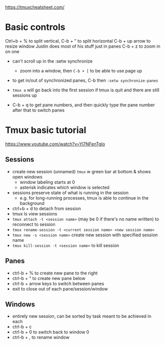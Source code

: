 https://tmuxcheatsheet.com/

# Basic controls 
Ctrl+b + % to split vertical, C-b + " to split horizontal
C-b + up arrow to resize window 
Justin does most of his stuff just in panes 
C-b + z to zoom in on one 
- can't scroll up in the :setw synchronize
    - zoom into a window, then `C-b + [` to be able to use page up 
- to get in/out of synchronized panes, C-b then `:setw synchronize-panes`
- `tmux a` will go back into the first session if tmux is quit and there are still sessions up 

- C-b + q to get pane numbers, and then quickly type the pane number after that to switch panes 

# Tmux basic tutorial 
https://www.youtube.com/watch?v=Yl7NFenTgIo
## Sessions
- create new session (unnamed) `tmux` w green bar at bottom & shows open windows 
    - window labeling starts at 0
    - asterisk indicates which window is selected 
- sessions preserve state of what is running in the session 
    - e.g. for long-running processes, tmux is able to continue in the background 
- ctrl+b + d to detach from session
- tmux ls view sessions 
- `tmux attach -t <session name>` (may be 0 if there's no name written) to reconnect to session 
- `tmux rename-session -t <current session name> <new session name>`
- `tmux new -s <session name>` create new session with specified session name 
- `tmux kill-session -t <session name>` to kill session 
## Panes 
- ctrl-b + % to create new pane to the right 
- ctrl-b + " to create new pane below 
- ctrl-b + arrow keys to switch between panes  
- exit to close out of each pane/session/window 
## Windows
- entirely new session, can be sorted by task meant to be achieved in each 
- ctrl-b + c
- ctrl-b + 0 to switch back to window 0
- ctrl-b + , to rename window 